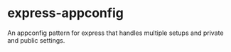 express-appconfig
=================

An appconfig pattern for express that handles multiple setups and private and public settings. 